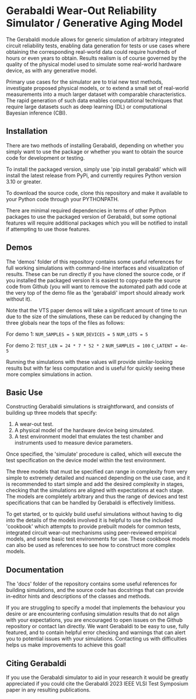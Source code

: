 # Gerabaldi Wear-Out Reliability Simulator / Generative Aging Model

The Gerabaldi module allows for generic simulation of arbitrary integrated circuit reliability tests, enabling data
generation for tests or use cases where obtaining the corresponding real-world data could require hundreds of hours or
even years to obtain. Results realism is of course governed by the quality of the physical model used to simulate some
real-world hardware device, as with any generative model.

Primary use cases for the simulator are to trial new test methods, investigate proposed physical models, or to extend
a small set of real-world measurements into a much larger dataset with comparable characteristics. The rapid generation
of such data enables computational techniques that require large datasets such as deep learning (DL) or computational
Bayesian inference (CBI).

## Installation

There are two methods of installing Gerabaldi, depending on whether you simply want to use the package or whether you
want to obtain the source code for development or testing.

To install the packaged version, simply use 'pip install gerabaldi' which will install the latest release from PyPi, and
currently requires Python version 3.10 or greater.

To download the source code, clone this repository and make it available to your Python code through your PYTHONPATH.

There are minimal required dependencies in terms of other Python packages to use the packaged version of Gerabaldi, but
some optional features will require additional packages which you will be notified to install if attempting to use those
features.

## Demos

The 'demos' folder of this repository contains some useful references for full working simulations with command-line
interfaces and visualization of results. These can be run directly if you have cloned the source code, or if you
installed the packaged version it is easiest to copy-paste the source code from Github (you will want to remove the
automated path add code at the very top of the demo file as the 'gerabaldi' import should already work without it).

Note that the VTS paper demos will take a significant amount of time to run due to the size of the simulations, these
can be reduced by changing the three globals near the tops of the files as follows:

For demo 1:
`NUM_SAMPLES = 5`
`NUM_DEVICES = 5`
`NUM_LOTS = 5`

For demo 2:
`TEST_LEN = 24 * 7 * 52 * 2`
`NUM_SAMPLES = 100`
`C_LATENT = 4e-5`

Running the simulations with these values will provide similar-looking results but with far less computation and is
useful for quickly seeing these more complex simulations in action.


## Basic Use

Constructing Gerabaldi simulations is straightforward, and consists of building up three models that specify:
1. A wear-out test.
2. A physical model of the hardware device being simulated.
3. A test environment model that emulates the test chamber and instruments used to measure device parameters.

Once specified, the 'simulate' procedure is called, which will execute the test specification on the device model within
the test environment.

The three models that must be specified can range in complexity from very simple to extremely detailed and nuanced
depending on the use case, and it is recommended to start simple and add the desired complexity in stages, checking that
the simulations are aligned with expectations at each stage. The models are completely arbitrary and thus the range of
devices and test specifications that can be handled by Gerabaldi is effectively limitless.

To get started, or to quickly build useful simulations without having to dig into the details of the models involved it
is helpful to use the included 'cookbook' which attempts to provide prebuilt models for common tests, integrated circuit
wear-out mechanisms using peer-reviewed empirical models, and some basic test environments for use. These cookbook
models can also be used as references to see how to construct more complex models. 


## Documentation

The 'docs' folder of the repository contains some useful references for building simulations, and the source code has
docstrings that can provide in-editor hints and descriptions of the classes and methods.

If you are struggling to specify a model that implements the behaviour you desire or are encountering confusing
simulation results that do not align with your expectations, you are encouraged to open issues on the Github repository
or contact Ian directly. We want Gerabaldi to be easy to use, fully featured, and to contain helpful error checking and
warnings that can alert you to potential issues with your simulations. Contacting us with difficulties helps us make
improvements to achieve this goal!


## Citing Gerabaldi
If you use the Gerabaldi simulator to aid in your research it would be greatly appreciated if you could cite the
Gerabaldi 2023 IEEE VLSI Test Symposium paper in any resulting publications.

